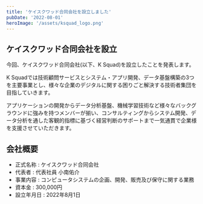 ```yaml
---
title: 'ケイスクワッド合同会社を設立しました'
pubDate: '2022-08-01'
heroImage: '/assets/ksquad_logo.png'
---
```


## ケイスクワッド合同会社を設立

今回、ケイスクワッド合同会社(以下、K Squad)を設立したことを発表します。

K Squadでは技術顧問サービスとシステム・アプリ開発、データ基盤構築の3つを主要事業とし、様々な企業のデジタルに関する困りごと解決する技術者集団を目指していきます。

アプリケーションの開発からデータ分析基盤、機械学習技術など様々なバックグラウンドに強みを持つメンバーが揃い、コンサルティングからシステム開発、データ分析を通した客観的指標に基づく経営判断のサポートまで一気通貫で企業様を支援させていただきます。

## 会社概要

- 正式名称 : ケイスクワッド合同会社
- 代表者 : 代表社員 小南佑介
- 事業内容 : コンピュータシステムの企画、開発、販売及び保守に関する業務
- 資本金 : 300,000円
- 設立年月日 : 2022年8月1日
